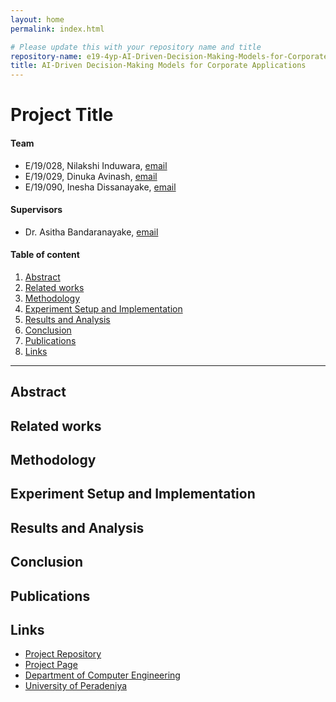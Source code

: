 ```yaml
---
layout: home
permalink: index.html

# Please update this with your repository name and title
repository-name: e19-4yp-AI-Driven-Decision-Making-Models-for-Corporate-Applications
title: AI-Driven Decision-Making Models for Corporate Applications
---
```


[comment]: # "This is the standard layout for the project, but you can clean this and use your own template"

# Project Title

#### Team

- E/19/028, Nilakshi Induwara, [email](mailto:e19028@eng.pdn.ac.lk)
- E/19/029, Dinuka Avinash, [email](mailto:e19029@eng.pdn.ac.lk)
- E/19/090, Inesha Dissanayake, [email](mailto:e19090@eng.pdn.ac.lk)

#### Supervisors

- Dr. Asitha Bandaranayake, [email](mailto:asithab@eng.pdn.ac.lk)

#### Table of content

1. [Abstract](#abstract)
2. [Related works](#related-works)
3. [Methodology](#methodology)
4. [Experiment Setup and Implementation](#experiment-setup-and-implementation)
5. [Results and Analysis](#results-and-analysis)
6. [Conclusion](#conclusion)
7. [Publications](#publications)
8. [Links](#links)

---

<!-- 
DELETE THIS SAMPLE before publishing to GitHub Pages !!!
This is a sample image, to show how to add images to your page. To learn more options, please refer [this](https://projects.ce.pdn.ac.lk/docs/faq/how-to-add-an-image/)
![Sample Image](./images/sample.png) 
-->


## Abstract

## Related works

## Methodology

## Experiment Setup and Implementation

## Results and Analysis

## Conclusion

## Publications
[//]: # "Note: Uncomment each once you uploaded the files to the repository"

<!-- 1. [Semester 7 report](./) -->
<!-- 2. [Semester 7 slides](./) -->
<!-- 3. [Semester 8 report](./) -->
<!-- 4. [Semester 8 slides](./) -->
<!-- 5. Author 1, Author 2 and Author 3 "Research paper title" (2021). [PDF](./). -->


## Links

[//]: # ( NOTE: EDIT THIS LINKS WITH YOUR REPO DETAILS )

- [Project Repository](https://github.com/cepdnaclk/e19-4yp-AI-Driven-Decision-Making-Models-for-Corporate-Applications)
- [Project Page](https://cepdnaclk.github.io/repository-name)
- [Department of Computer Engineering](http://www.ce.pdn.ac.lk/)
- [University of Peradeniya](https://eng.pdn.ac.lk/)

[//]: # "Please refer this to learn more about Markdown syntax"
[//]: # "https://github.com/adam-p/markdown-here/wiki/Markdown-Cheatsheet"
